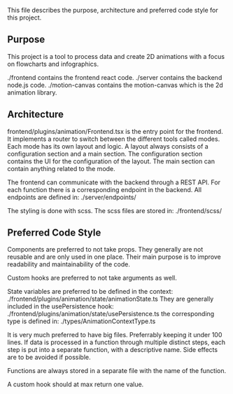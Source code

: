 This file describes the purpose, architecture and preferred code style for this project.

## Purpose

This project is a tool to process data and create 2D animations with a focus
on flowcharts and infographics. 

./frontend contains the frontend react code.
./server contains the backend node.js code.
./motion-canvas contains the motion-canvas which is the 2d animation library.

## Architecture
frontend/plugins/animation/Frontend.tsx is the entry point for the frontend.
It implements a router to switch between the different tools called modes.
Each mode has its own layout and logic.
A layout always consists of a configuration section and a main section.
The configuration section contains the UI for the configuration of the layout.
The main section can contain anything related to the mode.

The frontend can communicate with the backend through a REST API.
For each function there is a corresponding endpoint in the backend.
All endpoints are defined in:
./server/endpoints/

The styling is done with scss.
The scss files are stored in:
./frontend/scss/


## Preferred Code Style

Components are preferred to not take props.
They generally are not reusable and are only used in one place.
Their main purpose is to improve readability and maintainability of the code.

Custom hooks are preferred to not take arguments as well.

State variables are preferred to be defined in the context:
./frontend/plugins/animation/state/animationState.ts
They are generally included in the usePersistence hook:
./frontend/plugins/animation/state/usePersistence.ts
the corresponding type is defined in:
./types/AnimationContextType.ts

It is very much preferred to have big files. Preferrably keeping it under 100 lines.
If data is processed in a function through multiple distinct steps, each step is put
into a separate function, with a descriptive name.
Side effects are to be avoided if possible.

Functions are always stored in a separate file with the name of the function.

A custom hook should at max return one value.
